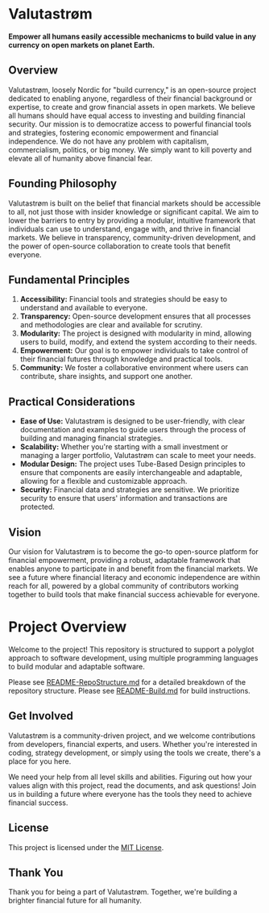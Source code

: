# Valutastrøm

**Empower all humans easily accessible mechanicms to build value in any currency on open markets on planet Earth.**

## Overview

Valutastrøm, loosely Nordic for "build currency," is an open-source project dedicated to enabling anyone, regardless of their financial background or expertise, to create and grow financial assets in open markets. We believe all humans should have equal access to investing and building financial security. Our mission is to democratize access to powerful financial tools and strategies, fostering economic empowerment and financial independence. We do not have any problem with capitalism, commercialism, politics, or big money. We simply want to kill poverty and elevate all of humanity above financial fear.

## Founding Philosophy

Valutastrøm is built on the belief that financial markets should be accessible to all, not just those with insider knowledge or significant capital. We aim to lower the barriers to entry by providing a modular, intuitive framework that individuals can use to understand, engage with, and thrive in financial markets. We believe in transparency, community-driven development, and the power of open-source collaboration to create tools that benefit everyone.

## Fundamental Principles

1. **Accessibility:** Financial tools and strategies should be easy to understand and available to everyone.
2. **Transparency:** Open-source development ensures that all processes and methodologies are clear and available for scrutiny.
3. **Modularity:** The project is designed with modularity in mind, allowing users to build, modify, and extend the system according to their needs.
4. **Empowerment:** Our goal is to empower individuals to take control of their financial futures through knowledge and practical tools.
5. **Community:** We foster a collaborative environment where users can contribute, share insights, and support one another.

## Practical Considerations

- **Ease of Use:** Valutastrøm is designed to be user-friendly, with clear documentation and examples to guide users through the process of building and managing financial strategies.
- **Scalability:** Whether you're starting with a small investment or managing a larger portfolio, Valutastrøm can scale to meet your needs.
- **Modular Design:** The project uses Tube-Based Design principles to ensure that components are easily interchangeable and adaptable, allowing for a flexible and customizable approach.
- **Security:** Financial data and strategies are sensitive. We prioritize security to ensure that users' information and transactions are protected.

## Vision

Our vision for Valutastrøm is to become the go-to open-source platform for financial empowerment, providing a robust, adaptable framework that enables anyone to participate in and benefit from the financial markets. We see a future where financial literacy and economic independence are within reach for all, powered by a global community of contributors working together to build tools that make financial success achievable for everyone.

# Project Overview

Welcome to the project! This repository is structured to support a polyglot approach to software development, using multiple programming languages to build modular and adaptable software.

Please see [README-RepoStructure.md](README-RepoStructure.md) for a detailed breakdown of the repository structure.
Please see [README-Build.md](README-Build.md) for build instructions.

## Get Involved

Valutastrøm is a community-driven project, and we welcome contributions from developers, financial experts, and users. Whether you're interested in coding, strategy development, or simply using the tools we create, there's a place for you here.

We need your help from all level skills and abilities. Figuring out how your values align with this project, read the documents, and ask questions! Join us in building a future where everyone has the tools they need to achieve financial success.

## License

This project is licensed under the [MIT License](LICENSE).

## Thank You

Thank you for being a part of Valutastrøm. Together, we're building a brighter financial future for all humanity.
